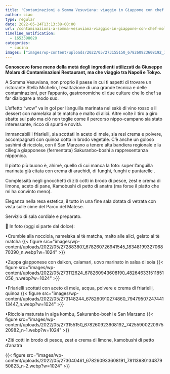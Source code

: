 ```yaml
---
title: 'Contaminazioni a Somma Vesuviana: viaggio in Giappone con chef Molaro'
author: ciao
type: regular
date: 2022-05-24T13:13:38+00:00
url: /contaminazioni-a-somma-vesuviana-viaggio-in-giappone-con-chef-molaro/
timeline_notification:
  - 1653398020
categories:
  - cucina
images: ["images/wp-content/uploads/2022/05/273155150_678260923608192_7425590022097520982_n-2.webp"]
---
```

 

**Conoscevo forse meno della metà degli ingredienti utilizzati da Giuseppe Molaro di Contaminazioni Restaurant, ma che viaggio tra Napoli e Tokyo.**

A Somma Vesuviana, non proprio il paese in cui ti aspetti di trovare un ristorante Stella Michelin, l’esaltazione di una grande tecnica e delle contaminazioni, per l’appunto, gastronomiche di due culture che lo chef sa far dialogare a modo suo.

L’effetto “wow” va in gol per l’anguilla marinata nel sakè di vino rosso e il dessert con namelaka al tè matcha e malto di alici. Altre volte il tiro a giro sbatte sul palo ma ciò non toglie come il percorso nippo-campano sia stato interessante, ricco di spunti e novità.

Immancabili i friarielli, sia scottati in aceto di mele, sia resi crema e polvere, accompagnati con quinoa cotta in brodo vegetale. C’è anche un goloso sashimi di ricciola, con il San Marzano a tenere alta bandiera regionale e la ciliegia giapponese (fermentata) Sakuranbo-boshi a rappresentanza nipponica.&nbsp;

Il piatto più buono è, ahimè, quello di cui manca la foto: super l’anguilla marinata già citata con crema di arachidi, di funghi, funghi e puntarelle .

Complessità negli gnocchetti di ziti cotti in brodo di pesce, zest e crema di limone, aceto di pane, Kamobushi&nbsp;di petto di&nbsp;anatra (ma forse il piatto che mi ha convinto meno).

Eleganza nella resa estetica, il tutto in una fine sala dotata di vetrata con vista sulle cime del Parco del Matese.

Servizio di sala cordiale e preparato. 

📸 In foto (oggi si parte dal dolce):

•Crumble alla nocciola, namelaka al tè matcha, malto alle alici, gelato al tè matcha
{{< figure src="images/wp-content/uploads/2022/05/272883807_678260726941545_1834819932706870390_n.webp?w=1024" >}}
 

•Zuppa giapponese con daikon, calamari, uovo marinato in salsa di soia
{{< figure src="images/wp-content/uploads/2022/05/273112624_678260943608190_482646331511851056_n.webp?w=1024" >}}
 

  
•Friarielli scottati con aceto di mele, acqua, polvere e crema di friarielli, quinoa
{{< figure src="images/wp-content/uploads/2022/05/273148244_678260910274860_7947950724744113447_n.webp?w=1024" >}}
 

  
•Ricciola maturata in alga kombu, Sakuranbo-boshi e San Marzano
{{< figure src="images/wp-content/uploads/2022/05/273155150_678260923608192_7425590022097520982_n-1.webp?w=1024" >}}
 

  
•Ziti cotti in brodo di pesce, zest e crema di limone, kamobushi di petto d’anatra


{{< figure src="images/wp-content/uploads/2022/05/273040461_678260933608191_7811398013487950823_n-2.webp?w=1024" >}}
